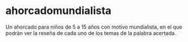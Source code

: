 # ahorcadomundialista
Un ahorcado para niños de 5 a 15 años con motivo mundialista, en el que podràn ver la reseña de cada uno de los temas de la palabra acertada.
